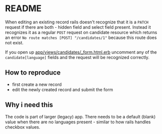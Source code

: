 # README

When editing an existing record rails doesn't recognize that it is a `PATCH` request if there are both - hidden field and select field present. Instead it recognizes it as a regular `POST` request on candidate resource which returns an error `No route matches [POST] "/candidates/1"` because this route does not exist.

If you open up [app/views/candidates/_form.html.erb](https://github.com/lenart/hstore-test/blob/master/app/views/candidates/_form.html.erb) uncomment any of the `candidate[language]` fields and the request will be recognized correctly.

## How to reproduce

- first create a new record
- edit the newly created record and submit the form

## Why i need this

The code is part of larger (legacy) app. There needs to be a default (blank) value when there are no languages present - similar to how rails handles checkbox values.

